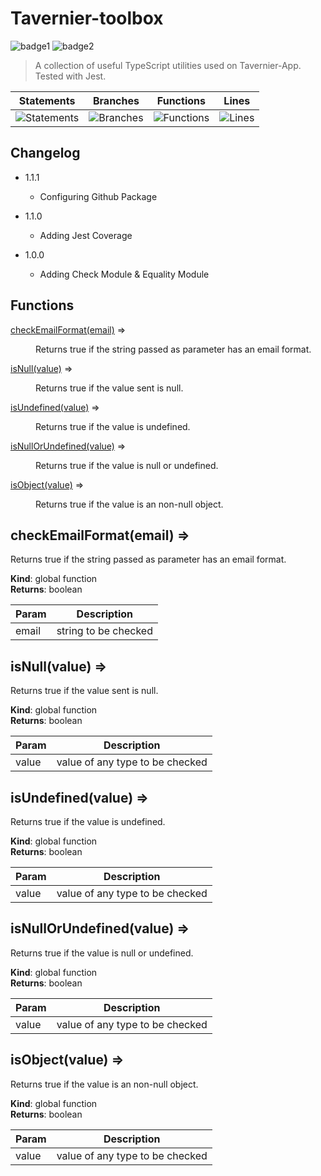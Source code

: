 # Tavernier-toolbox
![badge1](https://img.shields.io/badge/language-TypeScript-blue) ![badge2](https://img.shields.io/badge/license-ISC-brightgreen)

> A collection of useful TypeScript utilities used on Tavernier-App. Tested with Jest.

| Statements | Branches | Functions | Lines |
| -----------|----------|-----------|-------|
| ![Statements](https://img.shields.io/badge/Coverage-100%25-brightgreen.svg "Make me better!") | ![Branches](https://img.shields.io/badge/Coverage-100%25-brightgreen.svg "Make me better!") | ![Functions](https://img.shields.io/badge/Coverage-100%25-brightgreen.svg "Make me better!") | ![Lines](https://img.shields.io/badge/Coverage-100%25-brightgreen.svg "Make me better!") |

## Changelog

-   1.1.1

    -   Configuring Github Package

-   1.1.0

    -   Adding Jest Coverage

-   1.0.0

    -   Adding Check Module & Equality Module

## Functions

<dl>
<dt><a href="#checkEmailFormat">checkEmailFormat(email)</a> ⇒</dt>
<dd><p>Returns true if the string passed as parameter has an email format.</p>
</dd>
<dt><a href="#isNull">isNull(value)</a> ⇒</dt>
<dd><p>Returns true if the value sent is null.</p>
</dd>
<dt><a href="#isUndefined">isUndefined(value)</a> ⇒</dt>
<dd><p>Returns true if the value is undefined.</p>
</dd>
<dt><a href="#isNullOrUndefined">isNullOrUndefined(value)</a> ⇒</dt>
<dd><p>Returns true if the value is null or undefined.</p>
</dd>
<dt><a href="#isObject">isObject(value)</a> ⇒</dt>
<dd><p>Returns true if the value is an non-null object.</p>
</dd>
</dl>

<a name="checkEmailFormat"></a>

## checkEmailFormat(email) ⇒
Returns true if the string passed as parameter has an email format.

**Kind**: global function  
**Returns**: boolean  

| Param | Description |
| --- | --- |
| email | string to be checked |

<a name="isNull"></a>

## isNull(value) ⇒
Returns true if the value sent is null.

**Kind**: global function  
**Returns**: boolean  

| Param | Description |
| --- | --- |
| value | value of any type to be checked |

<a name="isUndefined"></a>

## isUndefined(value) ⇒
Returns true if the value is undefined.

**Kind**: global function  
**Returns**: boolean  

| Param | Description |
| --- | --- |
| value | value of any type to be checked |

<a name="isNullOrUndefined"></a>

## isNullOrUndefined(value) ⇒
Returns true if the value is null or undefined.

**Kind**: global function  
**Returns**: boolean  

| Param | Description |
| --- | --- |
| value | value of any type to be checked |

<a name="isObject"></a>

## isObject(value) ⇒
Returns true if the value is an non-null object.

**Kind**: global function  
**Returns**: boolean  

| Param | Description |
| --- | --- |
| value | value of any type to be checked |

